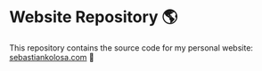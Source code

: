 # Website Repository 🌎
This repository contains the source code for my personal website: [sebastiankolosa.com](http://sebastiankolosa.com) 🙇
